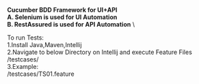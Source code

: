 **Cucumber BDD Framework for UI+API**  \
**A. Selenium is used for UI Automation** \
**B. RestAssured is used for API Automation** \

To run Tests: \
1.Install Java,Maven,Intellij \
2.Navigate to below Directory on Intellij and execute Feature Files \
/testcases/  \
3.Example: \
/testcases/TS01.feature
